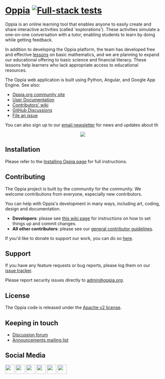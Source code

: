 # [Oppia](https://www.oppia.org) [![Full-stack tests](https://github.com/oppia/oppia/actions/workflows/full_stack_tests.yml/badge.svg)](https://github.com/oppia/oppia/actions/workflows/full_stack_tests.yml)

Oppia is an online learning tool that enables anyone to easily create and share interactive activities (called 'explorations'). These activities simulate a one-on-one conversation with a tutor, enabling students to learn by doing while getting feedback.

In addition to developing the Oppia platform, the team has developed free and effective [lessons](https://www.oppia.org/fractions) on basic mathematics, and we are planning to expand our educational offering to basic science and financial literacy. These lessons help learners who lack appropriate access to educational resources.

The Oppia web application is built using Python, Angular, and Google App Engine. See also:

- [Oppia.org community site](https://www.oppia.org)
- [User Documentation](https://oppia.github.io/)
- [Contributors' wiki](https://github.com/oppia/oppia/wiki)
- [GitHub Discussions](https://github.com/oppia/oppia/discussions)
- [File an issue](https://github.com/oppia/oppia/issues/new/choose)

You can also sign up to our [email newsletter](https://shorturl.at/CHPY6) for news and updates about th

<p align="center">
  <a href="http://www.youtube.com/watch?v=Ntcw0H0hwPU" target="_blank" rel="noopener">
    <img src="https://user-images.githubusercontent.com/30050862/228266651-1270bedc-658a-40d8-8ab4-16b63de4deaf.png">
  </a>
</p>

## Installation

Please refer to the [Installing Oppia page](https://github.com/oppia/oppia/wiki/Installing-Oppia) for full instructions.

## Contributing

The Oppia project is built by the community for the community. We welcome contributions from everyone, especially new contributors.

You can help with Oppia's development in many ways, including art, coding, design and documentation.

- **Developers**: please see [this wiki page](https://github.com/oppia/oppia/wiki/Contributing-code-to-Oppia#setting-things-up) for instructions on how to set things up and commit changes.
- **All other contributors**: please see our [general contributor guidelines](https://github.com/oppia/oppia/wiki).

If you'd like to donate to support our work, you can do so [here](https://www.oppia.org/donate).

## Support

If you have any feature requests or bug reports, please log them on our [issue tracker](https://github.com/oppia/oppia/issues/new/choose).

Please report security issues directly to admin@oppia.org.

## License

The Oppia code is released under the [Apache v2 license](https://github.com/oppia/oppia/blob/develop/LICENSE).

## Keeping in touch

- [Discussion forum](https://github.com/oppia/oppia/discussions)
- [Announcements mailing list](http://groups.google.com/group/oppia-announce)

## Social Media

[<img height="30" src="https://img.shields.io/badge/twitter-1DA1F2.svg?&style=for-the-badge&logo=twitter&logoColor=white" />][twitter] [<img height="30" src="https://img.shields.io/badge/linkedin-0077B5.svg?&style=for-the-badge&logo=linkedin&logoColor=white" />][LinkedIn] [<img height="30" src = "https://img.shields.io/badge/facebook-1877F2.svg?&style=for-the-badge&logo=facebook&logoColor=white">][Facebook] [<img height="30" src = "https://img.shields.io/badge/medium-12100E.svg?&style=for-the-badge&logo=medium&logoColor=white">][medium] [<img height="30" src = "https://img.shields.io/badge/oppia.org%20youtube-FF0000.svg?&style=for-the-badge&logo=youtube&logoColor=white">][oppia-org-youtube] [<img height="30" src = "https://img.shields.io/badge/oppia%20dev%20youtube-FF0000.svg?&style=for-the-badge&logo=youtube&logoColor=white">][dev-youtube]

[twitter]: https://twitter.com/oppiaorg
[linkedIn]: https://www.linkedin.com/company/oppia-org/
[medium]: https://medium.com/@oppia.org
[facebook]: https://www.facebook.com/oppiaorg/
[oppia-org-youtube]: https://www.youtube.com/channel/UC5c1G7BNDCfv1rczcBp9FPw
[dev-youtube]: https://www.youtube.com/channel/UCsrAX-oeqm0-NIQzQrdiUkQ
